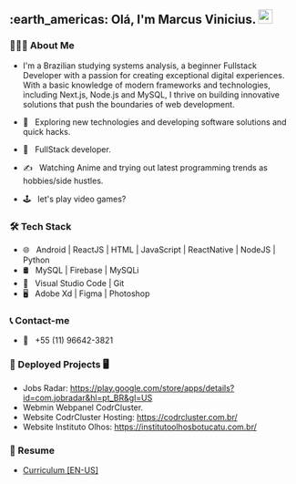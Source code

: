 <h2> :earth_americas: Olá, I'm Marcus Vinicius. <img src="https://github.com/souvikguria98/souvikguria98/blob/master/Hi.gif" width="25"></h2>

<h3> 👨🏻‍💻 About Me </h3> 

- I'm a Brazilian studying systems analysis, a beginner Fullstack Developer with a passion for creating exceptional digital experiences. With a basic knowledge of modern frameworks and technologies, including Next.js, Node.js and MySQL, I thrive on building innovative solutions that push the boundaries of web development.

- 🤔 &nbsp; Exploring new technologies and developing software solutions and quick hacks.
- 💼 &nbsp; FullStack developer.
- ✍️ &nbsp; Watching Anime and trying out latest programming trends as hobbies/side hustles.
- 🕹 &nbsp; let's play video games?

<h3>🛠 Tech Stack</h3>

- 🌐 &nbsp; Android | ReactJS | HTML | JavaScript | ReactNative | NodeJS | Python
- 🛢 &nbsp; MySQL | Firebase  | MySQLi
- 🔧 &nbsp; Visual Studio Code | Git
- 🖥 &nbsp; Adobe Xd | Figma | Photoshop 

<h3>📞 Contact-me</h3>

- 📳 &nbsp; +55 (11) 96642-3821


<h3>📱 Deployed Projects 🖥️</h3>

- Jobs Radar: https://play.google.com/store/apps/details?id=com.jobradar&hl=pt_BR&gl=US<br>
- Webmin Webpanel CodrCluster.<br>
- Website CodrCluster Hosting: https://codrcluster.com.br/<br>
- Website Instituto Olhos: https://institutoolhosbotucatu.com.br/<br>

<h3> 📄 Resume </h3>

- [Curriculum [EN-US]](https://github.com/user-attachments/files/17191863/English.Marcus.vinicius.biolado.cardoso.pdf)
